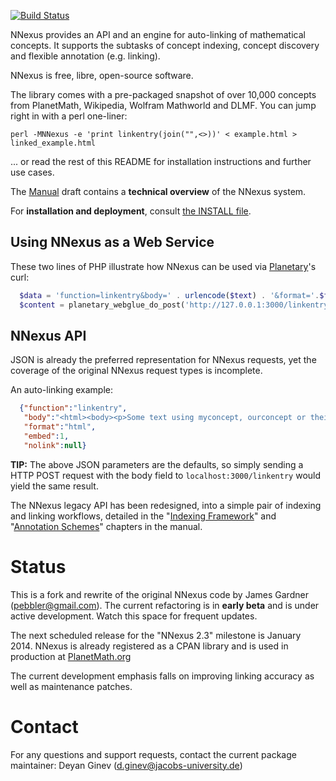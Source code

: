 [![Build Status](https://secure.travis-ci.org/dginev/nnexus.png?branch=master)](http://travis-ci.org/dginev/nnexus)

NNexus provides an API and an engine for auto-linking of mathematical concepts.
 It supports the subtasks of concept indexing, concept discovery and flexible annotation (e.g. linking).
 
NNexus is free, libre, open-source software.

The library comes with a pre-packaged snapshot of over 10,000 concepts from PlanetMath,
 Wikipedia, Wolfram Mathworld and DLMF. You can jump right in with a perl one-liner:
 
```shell
perl -MNNexus -e 'print linkentry(join("",<>))' < example.html > linked_example.html
```

... or read the rest of this README for installation instructions and further use cases.

The [Manual](pod/Manual.pod) draft contains a **technical overview** of the NNexus system.

For **installation and deployment**, consult [the INSTALL file](INSTALL.md).

## Using NNexus as a Web Service

These two lines of PHP illustrate how NNexus can be used via [Planetary](https://github.com/KWARC/planetary)'s curl:
```php
  $data = 'function=linkentry&body=' . urlencode($text) . '&format='.$format.'&domain=Planetmath';
  $content = planetary_webglue_do_post('http://127.0.0.1:3000/linkentry',$data);
```
## NNexus API

JSON is already the preferred representation for NNexus requests,
yet the coverage of the original NNexus request types is incomplete.

An auto-linking example:
```json
  {"function":"linkentry",
   "body":"<html><body><p>Some text using myconcept, ourconcept or theirconcept</p></body></html>",
   "format":"html",
   "embed":1,
   "nolink":null}
```
**TIP:** The above JSON parameters are the defaults, so simply sending a HTTP POST request with the body field to
```localhost:3000/linkentry``` would yield the same result.

The NNexus legacy API has been redesigned, into a simple pair of indexing and linking workflows,
 detailed in the "[Indexing Framework](pod/Manual.pod#indexing-framework)" and "[Annotation Schemes](pod/Manual.pod#annotation-schemes)" chapters in the manual.

# Status

This is a fork and rewrite of the original NNexus code by James Gardner (pebbler@gmail.com).
The current refactoring is in **early beta** and is under active development. Watch this space for frequent updates.

The next scheduled release for the "NNexus 2.3" milestone is January 2014.
NNexus is already registered as a CPAN library and is used in production at [PlanetMath.org](http://www.planetmath.org)

The current development emphasis falls on improving linking accuracy as well as maintenance patches.

# Contact

For any questions and support requests, contact the current package maintainer:
Deyan Ginev (d.ginev@jacobs-university.de)
